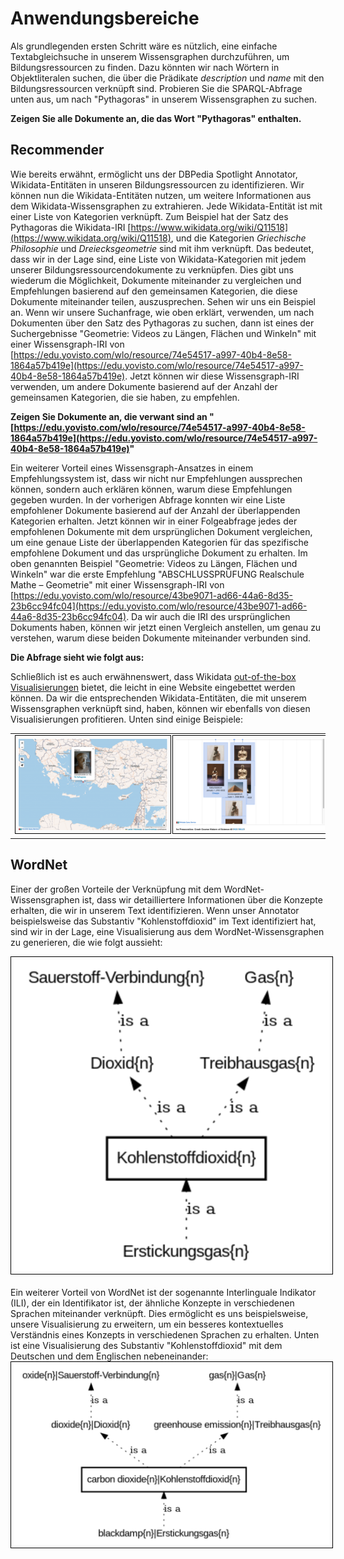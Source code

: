 # Anwendungsbereiche
Als grundlegenden ersten Schritt wäre es nützlich, eine einfache Textabgleichsuche in unserem Wissensgraphen durchzuführen, um Bildungsressourcen zu finden. Dazu könnten wir nach Wörtern in Objektliteralen suchen, die über die Prädikate <i>description</i> und <i>name</i> mit den Bildungsressourcen verknüpft sind. Probieren Sie die SPARQL-Abfrage unten aus, um nach "Pythagoras" in unserem Wissensgraphen zu suchen.

**Zeigen Sie alle Dokumente an, die das Wort "Pythagoras" enthalten.**

<div id="yasgui6"></div>

## Recommender
Wie bereits erwähnt, ermöglicht uns der DBPedia Spotlight Annotator, Wikidata-Entitäten in unseren Bildungsressourcen zu identifizieren. Wir können nun die Wikidata-Entitäten nutzen, um weitere Informationen aus dem Wikidata-Wissensgraphen zu extrahieren. Jede Wikidata-Entität ist mit einer Liste von Kategorien verknüpft. Zum Beispiel hat der Satz des Pythagoras die Wikidata-IRI [https://www.wikidata.org/wiki/Q11518](https://www.wikidata.org/wiki/Q11518), und die Kategorien <i>Griechische Philosophie</i> und <i>Dreiecksgeometrie</i> sind mit ihm verknüpft. Das bedeutet, dass wir in der Lage sind, eine Liste von Wikidata-Kategorien mit jedem unserer Bildungsressourcendokumente zu verknüpfen. Dies gibt uns wiederum die Möglichkeit, Dokumente miteinander zu vergleichen und Empfehlungen basierend auf den gemeinsamen Kategorien, die diese Dokumente miteinander teilen, auszusprechen. Sehen wir uns ein Beispiel an. Wenn wir unsere Suchanfrage, wie oben erklärt, verwenden, um nach Dokumenten über den Satz des Pythagoras zu suchen, dann ist eines der Suchergebnisse "Geometrie: Videos zu Längen, Flächen und Winkeln" mit einer Wissensgraph-IRI von [https://edu.yovisto.com/wlo/resource/74e54517-a997-40b4-8e58-1864a57b419e](https://edu.yovisto.com/wlo/resource/74e54517-a997-40b4-8e58-1864a57b419e). Jetzt können wir diese Wissensgraph-IRI verwenden, um andere Dokumente basierend auf der Anzahl der gemeinsamen Kategorien, die sie haben, zu empfehlen.

**Zeigen Sie Dokumente an, die verwant sind an "[https://edu.yovisto.com/wlo/resource/74e54517-a997-40b4-8e58-1864a57b419e](https://edu.yovisto.com/wlo/resource/74e54517-a997-40b4-8e58-1864a57b419e)"**

<div id="yasgui7"></div>

Ein weiterer Vorteil eines Wissensgraph-Ansatzes in einem Empfehlungssystem ist, dass wir nicht nur Empfehlungen aussprechen können, sondern auch erklären können, warum diese Empfehlungen gegeben wurden. In der vorherigen Abfrage konnten wir eine Liste empfohlener Dokumente basierend auf der Anzahl der überlappenden Kategorien erhalten. Jetzt können wir in einer Folgeabfrage jedes der empfohlenen Dokumente mit dem ursprünglichen Dokument vergleichen, um eine genaue Liste der überlappenden Kategorien für das spezifische empfohlene Dokument und das ursprüngliche Dokument zu erhalten. Im oben genannten Beispiel "Geometrie: Videos zu Längen, Flächen und Winkeln" war die erste Empfehlung "ABSCHLUSSPRÜFUNG Realschule Mathe – Geometrie" mit einer Wissensgraph-IRI von [https://edu.yovisto.com/wlo/resource/43be9071-ad66-44a6-8d35-23b6cc94fc04](https://edu.yovisto.com/wlo/resource/43be9071-ad66-44a6-8d35-23b6cc94fc04). Da wir auch die IRI des ursprünglichen Dokuments haben, können wir jetzt einen Vergleich anstellen, um genau zu verstehen, warum diese beiden Dokumente miteinander verbunden sind.

**Die Abfrage sieht wie folgt aus:**

<div id="yasgui8"></div>

Schließlich ist es auch erwähnenswert, dass Wikidata [out-of-the-box Visualisierungen](https://www.wikidata.org/wiki/Wikidata:SPARQL_query_service/Wikidata_Query_Help/Result_Views) bietet, die leicht in eine Website eingebettet werden können. Da wir die entsprechenden Wikidata-Entitäten, die mit unserem Wissensgraphen verknüpft sind, haben, können wir ebenfalls von diesen Visualisierungen profitieren. Unten sind einige Beispiele:
<table>
<tr>
<td>

<img src="../kg-images/kg-images - page 4.svg" style="border: 1px solid black; padding: 5px; max-width: 100%; height: auto;">

</td>
<td>
<img src="../kg-images/kg-images - page 5.svg" style="border: 1px solid black; padding: 5px; max-width: 100%; height: auto;">
</td>
</tr>
</table>

## WordNet
Einer der großen Vorteile der Verknüpfung mit dem WordNet-Wissensgraphen ist, dass wir detailliertere Informationen über die Konzepte erhalten, die wir in unserem Text identifizieren. Wenn unser Annotator beispielsweise das Substantiv "Kohlenstoffdioxid" im Text identifiziert hat, sind wir in der Lage, eine Visualisierung aus dem WordNet-Wissensgraphen zu generieren, die wie folgt aussieht:

<div style="text-align: center;">
	<img src="../kg-images/kg-images - page 6.svg" style="border: 1px solid black; padding: 5px; max-width: 100%; height: auto;">
</div>

<br/>
Ein weiterer Vorteil von WordNet ist der sogenannte Interlinguale Indikator (ILI), der ein Identifikator ist, der ähnliche Konzepte in verschiedenen Sprachen miteinander verknüpft. Dies ermöglicht es uns beispielsweise, unsere Visualisierung zu erweitern, um ein besseres kontextuelles Verständnis eines Konzepts in verschiedenen Sprachen zu erhalten. Unten ist eine Visualisierung des Substantiv "Kohlenstoffdioxid" mit dem Deutschen und dem Englischen nebeneinander:

<div style="text-align: center;">
	<img src="../kg-images/kg-images - page 7.svg" style="border: 1px solid black; padding: 5px; max-width: 100%; height: auto;">
</div>